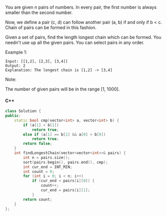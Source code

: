 You are given n pairs of numbers. In every pair, the first number is always smaller than the second number.

Now, we define a pair (c, d) can follow another pair (a, b) if and only if b < c. Chain of pairs can be formed in this fashion.

Given a set of pairs, find the length longest chain which can be formed. You needn't use up all the given pairs. You can select pairs in any order.

Example 1:

```
Input: [[1,2], [2,3], [3,4]]
Output: 2
Explanation: The longest chain is [1,2] -> [3,4]
```

Note:

The number of given pairs will be in the range [1, 1000].

#### C++

```cpp
class Solution {
public:
    static bool cmp(vector<int> a, vector<int> b) {
        if (a[1] < b[1])
            return true;
        else if (a[1] == b[1] && a[0] > b[0])
            return true;
        return false;
    }
    int findLongestChain(vector<vector<int>>& pairs) {
        int n = pairs.size();
        sort(pairs.begin(), pairs.end(), cmp);
        int cur_end = INT_MIN;
        int count = 0;
        for (int i = 0; i < n; i++)
            if (cur_end < pairs[i][0]) {
                count++;
                cur_end = pairs[i][1];
            }
        return count;
    }
};
```
